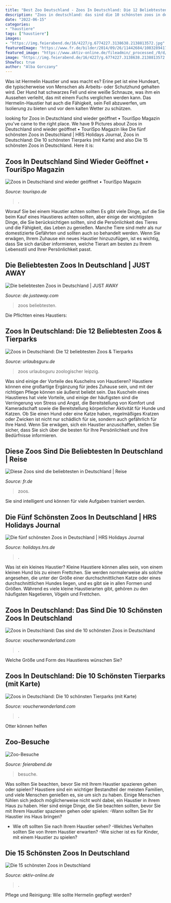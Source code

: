 ```yaml
---
title: "Best Zoo Deutschland - Zoos In Deutschland: Die 12 Beliebtesten Zoos &amp; Tierparks"
description: "Zoos in deutschland: das sind die 10 schönsten zoos in deutschland"
date: "2022-06-15"
categories:
- "haustiere"
tags: ["haustiere"]
images:
- "https://img.feierabend.de/16/4227/g.6774227.3138638.2138813572.jpg"
featuredImage: "https://www.fr.de/bilder/2014/09/26/11442684/1083289417-419137-1W6b.jpg"
featured_image: "https://www.aktiv-online.de/fileadmin/_processed_/0/d/csm_Zoo_Dresden_ccbcb105ba.jpg"
image: "https://img.feierabend.de/16/4227/g.6774227.3138638.2138813572.jpg"
ShowToc: true
author: "Alba Gorczany"
---
```



Was ist Hermelin Haustier und was macht es?
Erine pet ist eine Hundeart, die typischerweise von Menschen als Arbeits- oder Schutzhund gehalten wird. Der Hund hat schwarzes Fell und eine weiße Schnauze, was ihm ein Aussehen verleiht, das mit einem Fuchs verglichen werden kann. Das Hermelin-Haustier hat auch die Fähigkeit, sein Fell abzuwerfen, um Isolierung zu bieten und vor dem kalten Wetter zu schützen.

	

		
looking for Zoos in Deutschland sind wieder geöffnet • TouriSpo Magazin you've came to the right place. We have 9 Pictures about Zoos in Deutschland sind wieder geöffnet • TouriSpo Magazin like Die fünf schönsten Zoos in Deutschland | HRS Holidays Journal, Zoos in Deutschland: Die 10 schönsten Tierparks (mit Karte) and also Die 15 schönsten Zoos in Deutschland. Here it is:
		
    
## Zoos In Deutschland Sind Wieder Geöffnet • TouriSpo Magazin

<img loading=lazy src="https://media.tourispo.com/images/ecu/content/c_blogarticle/zoos-in-deutschland-wieder-geoeffnet_n4795999-74916-2_span.jpg" onerror="this.onerror=null;this.src='https://tse3.mm.bing.net/th?id=OIP.QzGgvaAR4BqN7oSv1O9WmwHaCE&amp;pid=15.1';" alt="Zoos in Deutschland sind wieder geöffnet • TouriSpo Magazin">

_Source: tourispo.de_

>. 

	

Worauf Sie bei einem Haustier achten sollten
Es gibt viele Dinge, auf die Sie beim Kauf eines Haustieres achten sollten, aber einige der wichtigsten Dinge, die Sie berücksichtigen sollten, sind die Persönlichkeit des Tieres und die Fähigkeit, das Leben zu genießen. Manche Tiere sind mehr als nur domestizierte Gefährten und sollten auch so behandelt werden. Wenn Sie erwägen, Ihrem Zuhause ein neues Haustier hinzuzufügen, ist es wichtig, dass Sie sich darüber informieren, welche Tierart am besten zu Ihrem Lebensstil und Ihrer Persönlichkeit passt.

    
## Die Beliebtesten Zoos In Deutschland | JUST AWAY

<img loading=lazy src="https://d1xbzdvq7l58av.cloudfront.net/files/9618968/zoo-berlin04-18_1623233594475-m.jpg" onerror="this.onerror=null;this.src='https://tse1.mm.bing.net/th?id=OIP.R8TPDF7VD81Niv4H8skyjAHaGL&amp;pid=15.1';" alt="Die beliebtesten Zoos in Deutschland | JUST AWAY">

_Source: de.justaway.com_

>zoos beliebtesten. 

	

Die Pflichten eines Haustiers:

    
## Zoos In Deutschland: Die 12 Beliebtesten Zoos &amp; Tierparks

<img loading=lazy src="https://www.urlaubsguru.de/wp-content/uploads/2015/05/familienausflug-in-den-zoo-istock_29186414_xlarge-2.jpg" onerror="this.onerror=null;this.src='https://tse4.mm.bing.net/th?id=OIP.dB47lai8a2OoB_p5X_e0wwHaE8&amp;pid=15.1';" alt="Zoos in Deutschland: Die 12 beliebtesten Zoos &amp; Tierparks">

_Source: urlaubsguru.de_

>zoos urlaubsguru zoologischer leipzig. 

	

Was sind einige der Vorteile des Kuschelns von Haustieren?
Haustiere können eine großartige Ergänzung für jedes Zuhause sein, und mit der richtigen Pflege können sie äußerst beliebt sein. Das Kuscheln eines Haustieres hat viele Vorteile, und einige der häufigsten sind die Verringerung von Stress und Angst, die Bereitstellung von Komfort und Kameradschaft sowie die Bereitstellung körperlicher Aktivität für Hunde und Katzen. Ob Sie einen Hund oder eine Katze haben, regelmäßiges Kratzen oder Zwicken ist nicht nur schädlich für sie, sondern auch gefährlich für Ihre Hand. Wenn Sie erwägen, sich ein Haustier anzuschaffen, stellen Sie sicher, dass Sie sich über die besten für Ihre Persönlichkeit und Ihre Bedürfnisse informieren.

    
## Diese Zoos Sind Die Beliebtesten In Deutschland | Reise

<img loading=lazy src="https://www.fr.de/bilder/2014/09/26/11442684/1083289417-419137-1W6b.jpg" onerror="this.onerror=null;this.src='https://tse3.mm.bing.net/th?id=OIP.qivuV-0FZCfePw749Qk8FgHaEK&amp;pid=15.1';" alt="Diese Zoos sind die beliebtesten in Deutschland | Reise">

_Source: fr.de_

>zoos. 

	

Sie sind intelligent und können für viele Aufgaben trainiert werden.

    
## Die Fünf Schönsten Zoos In Deutschland | HRS Holidays Journal

<img loading=lazy src="http://holidays.hrs.de/journal/wp-content/uploads/2017/06/Zoo-Berlin-1024x768.jpg" onerror="this.onerror=null;this.src='https://tse3.mm.bing.net/th?id=OIP.WlEOKUfYUJp5UydRCbtO0AHaFj&amp;pid=15.1';" alt="Die fünf schönsten Zoos in Deutschland | HRS Holidays Journal">

_Source: holidays.hrs.de_

>. 

	

Was ist ein kleines Haustier?
Kleine Haustiere können alles sein, von einem kleinen Hund bis zu einem Frettchen. Sie werden normalerweise als solche angesehen, die unter der Größe einer durchschnittlichen Katze oder eines durchschnittlichen Hundes liegen, und es gibt sie in allen Formen und Größen. Während es viele kleine Haustierarten gibt, gehören zu den häufigsten Nagetieren, Vögeln und Frettchen.

    
## Zoos In Deutschland: Das Sind Die 10 Schönsten Zoos In Deutschland

<img loading=lazy src="https://www.voucherwonderland.com/reisemagazin/wp-content/uploads/2017/02/Fotolia_87738445_Subscription_XXL.jpg" onerror="this.onerror=null;this.src='https://tse2.mm.bing.net/th?id=OIP.Vg9TmMnQd5hBmgMIsKhn0AHaEK&amp;pid=15.1';" alt="Zoos in Deutschland: Das sind die 10 schönsten Zoos in Deutschland">

_Source: voucherwonderland.com_

>. 

	

Welche Größe und Form des Haustieres wünschen Sie?

    
## Zoos In Deutschland: Die 10 Schönsten Tierparks (mit Karte)

<img loading=lazy src="https://www.voucherwonderland.com/reisemagazin/wp-content/uploads/2018/02/Zoo-Köln-538x336.jpeg" onerror="this.onerror=null;this.src='https://tse2.mm.bing.net/th?id=OIP.RzghgMDBo9KX2jDSUNe5pAHaEo&amp;pid=15.1';" alt="Zoos in Deutschland: Die 10 schönsten Tierparks (mit Karte)">

_Source: voucherwonderland.com_

>. 

	

Otter können helfen

    
## Zoo-Besuche

<img loading=lazy src="https://img.feierabend.de/16/4227/g.6774227.3138638.2138813572.jpg" onerror="this.onerror=null;this.src='https://tse4.mm.bing.net/th?id=OIP.ZPegF1k5Ti3z5DiB8Up8tAHaGU&amp;pid=15.1';" alt="Zoo-Besuche">

_Source: feierabend.de_

>besuche. 

	

Was sollten Sie beachten, bevor Sie mit Ihrem Haustier spazieren gehen oder spielen?
Haustiere sind ein wichtiger Bestandteil der meisten Familien, und viele Menschen genießen es, sie um sich zu haben. Einige Menschen fühlen sich jedoch möglicherweise nicht wohl dabei, ein Haustier in ihrem Haus zu haben. Hier sind einige Dinge, die Sie beachten sollten, bevor Sie mit Ihrem Haustier spazieren gehen oder spielen:
-Wann sollten Sie Ihr Haustier ins Haus bringen?
- Wie oft sollten Sie nach Ihrem Haustier sehen?
-Welches Verhalten sollten Sie von Ihrem Haustier erwarten?
-Wie sicher ist es für Kinder, mit einem Haustier zu spielen?

    
## Die 15 Schönsten Zoos In Deutschland

<img loading=lazy src="https://www.aktiv-online.de/fileadmin/_processed_/0/d/csm_Zoo_Dresden_ccbcb105ba.jpg" onerror="this.onerror=null;this.src='https://tse3.mm.bing.net/th?id=OIP.xngAocPGCij3PglL_-ISrQHaEK&amp;pid=15.1';" alt="Die 15 schönsten Zoos in Deutschland">

_Source: aktiv-online.de_

>. 

	

Pflege und Reinigung: Wie sollte Hermelin gepflegt werden?

